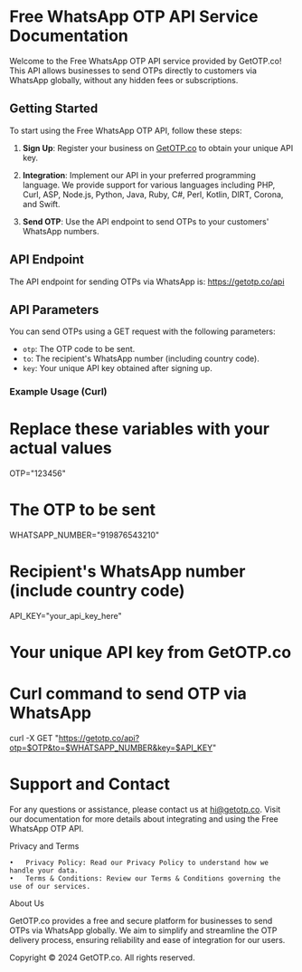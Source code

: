 # Free WhatsApp OTP API Service Documentation

Welcome to the Free WhatsApp OTP API service provided by GetOTP.co! This API allows businesses to send OTPs directly to customers via WhatsApp globally, without any hidden fees or subscriptions.

## Getting Started

To start using the Free WhatsApp OTP API, follow these steps:

1. **Sign Up**: Register your business on [GetOTP.co](https://getotp.co) to obtain your unique API key.

2. **Integration**: Implement our API in your preferred programming language. We provide support for various languages including PHP, Curl, ASP, Node.js, Python, Java, Ruby, C#, Perl, Kotlin, DIRT, Corona, and Swift.

3. **Send OTP**: Use the API endpoint to send OTPs to your customers' WhatsApp numbers.

## API Endpoint

The API endpoint for sending OTPs via WhatsApp is: https://getotp.co/api
## API Parameters

You can send OTPs using a GET request with the following parameters:

- `otp`: The OTP code to be sent.
- `to`: The recipient's WhatsApp number (including country code).
- `key`: Your unique API key obtained after signing up.

### Example Usage (Curl)


# Replace these variables with your actual values
OTP="123456"
# The OTP to be sent
WHATSAPP_NUMBER="919876543210" 
# Recipient's WhatsApp number (include country code)
API_KEY="your_api_key_here" 
# Your unique API key from GetOTP.co

# Curl command to send OTP via WhatsApp
curl -X GET "https://getotp.co/api?otp=$OTP&to=$WHATSAPP_NUMBER&key=$API_KEY"

# Support and Contact

For any questions or assistance, please contact us at hi@getotp.co. Visit our documentation for more details about integrating and using the Free WhatsApp OTP API.

Privacy and Terms

	•	Privacy Policy: Read our Privacy Policy to understand how we handle your data.
	•	Terms & Conditions: Review our Terms & Conditions governing the use of our services.

About Us

GetOTP.co provides a free and secure platform for businesses to send OTPs via WhatsApp globally. We aim to simplify and streamline the OTP delivery process, ensuring reliability and ease of integration for our users.

Copyright © 2024 GetOTP.co. All rights reserved.
